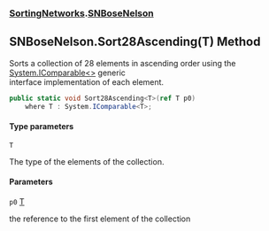 ### [SortingNetworks](SortingNetworks.md 'SortingNetworks').[SNBoseNelson](SortingNetworks.SNBoseNelson.md 'SortingNetworks.SNBoseNelson')

## SNBoseNelson.Sort28Ascending<T>(T) Method

Sorts a collection of 28 elements in ascending order using the [System.IComparable&lt;&gt;](https://docs.microsoft.com/en-us/dotnet/api/System.IComparable-1 'System.IComparable`1') generic  
interface implementation of each element.

```csharp
public static void Sort28Ascending<T>(ref T p0)
    where T : System.IComparable<T>;
```
#### Type parameters

<a name='SortingNetworks.SNBoseNelson.Sort28Ascending_T_(T).T'></a>

`T`

The type of the elements of the collection.
#### Parameters

<a name='SortingNetworks.SNBoseNelson.Sort28Ascending_T_(T).p0'></a>

`p0` [T](SortingNetworks.SNBoseNelson.Sort28Ascending_T_(T).md#SortingNetworks.SNBoseNelson.Sort28Ascending_T_(T).T 'SortingNetworks.SNBoseNelson.Sort28Ascending<T>(T).T')

the reference to the first element of the collection